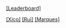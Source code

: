 [[Leaderboard]](https://adventofcode.com/2020/leaderboard/private/view/983136?order=stars)

[[Xico]](https://github.com/franciscoreisventura/aoc2020/tree/master/src/main/java/com/fventura/aoc2020/days)
[[Rui]](https://github.com/RuiGSValente/advent-of-code/tree/master/src/main/scala)
[[Marques]](https://github.com/joaomosm/adventofcode/tree/master/2020)
